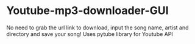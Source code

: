 # Youtube-mp3-downloader-GUI
No need to grab the url link to download, input the song name, artist and directory and save your song! Uses pytube library for Youtube API
